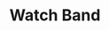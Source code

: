 ---
title: "Watch Band"
price: "$150"
image: "/_assets/img/productfeatureimg2.jpg"
description: "Custom painted watch band for apple watch."
bestseller: true 
sale: false
tags: "Accessories"
---